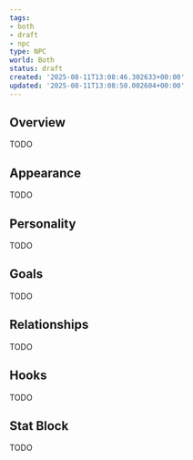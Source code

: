 ```yaml
---
tags:
- both
- draft
- npc
type: NPC
world: Both
status: draft
created: '2025-08-11T13:08:46.302633+00:00'
updated: '2025-08-11T13:08:50.002604+00:00'
---
```



## Overview

TODO
## Appearance

TODO
## Personality

TODO
## Goals

TODO
## Relationships

TODO
## Hooks

TODO
## Stat Block

TODO
